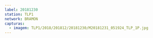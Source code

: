 ```yaml
---
label: 20181230
station: TLP1
network: BRAMON
capturas:
  - imagem: TLP1/2018/201812/20181230/M20181231_051924_TLP_1P.jpg
---
```

